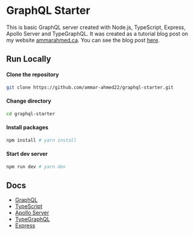 # GraphQL Starter

This is basic GraphQL server created with Node.js, TypeScript, Express, Apollo Server and TypeGraphQL. It was created as a tutorial blog post on my website [ammarahmed.ca](https://ammarahmed.ca). You can see the blog post [here](https://ammarahmed.ca/blog/graphql-api-with-node-js).

## Run Locally

#### Clone the repository

```bash
git clone https://github.com/ammar-ahmed22/graphql-starter.git
```

#### Change directory

```bash
cd graphql-starter
```

#### Install packages

```bash
npm install # yarn install
```

#### Start dev server

```bash
npm run dev # yarn dev
```

## Docs

- [GraphQL](https://graphql.org/)
- [TypeScript](https://www.typescriptlang.org/)
- [Apollo Server](https://www.apollographql.com/docs/apollo-server/)
- [TypeGraphQL](https://typegraphql.com/docs/introduction.html)
- [Express](https://expressjs.com/)

